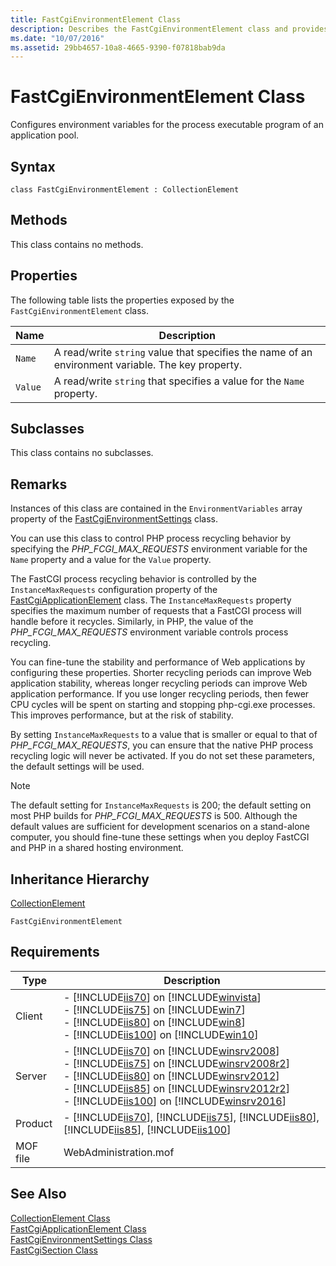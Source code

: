```yaml
---
title: FastCgiEnvironmentElement Class
description: Describes the FastCgiEnvironmentElement class and provides syntax, methods, properties, subclasses, remarks, and requirements.
ms.date: "10/07/2016"
ms.assetid: 29bb4657-10a8-4665-9390-f07818bab9da
---
```

# FastCgiEnvironmentElement Class
Configures environment variables for the process executable program of an application pool.  
  
## Syntax  
  
```vbs  
class FastCgiEnvironmentElement : CollectionElement  
```  
  
## Methods  
 This class contains no methods.  
  
## Properties  
 The following table lists the properties exposed by the `FastCgiEnvironmentElement` class.  
  
|Name|Description|  
|----------|-----------------|  
|`Name`|A read/write `string` value that specifies the name of an environment variable. The key property.|  
|`Value`|A read/write `string` that specifies a value for the `Name` property.|  
  
## Subclasses  
 This class contains no subclasses.  
  
## Remarks  
 Instances of this class are contained in the `EnvironmentVariables` array property of the [FastCgiEnvironmentSettings](../wmi-provider/fastcgienvironmentsettings-class.md) class.  
  
 You can use this class to control PHP process recycling behavior by specifying the *PHP_FCGI_MAX_REQUESTS* environment variable for the `Name` property and a value for the `Value` property.  
  
 The FastCGI process recycling behavior is controlled by the `InstanceMaxRequests` configuration property of the [FastCgiApplicationElement](../wmi-provider/fastcgiapplicationelement-class.md) class. The `InstanceMaxRequests` property specifies the maximum number of requests that a FastCGI process will handle before it recycles. Similarly, in PHP, the value of the  *PHP_FCGI_MAX_REQUESTS* environment variable controls process recycling.  
  
 You can fine-tune the stability and performance of Web applications by configuring these properties. Shorter recycling periods can improve Web application stability, whereas longer recycling periods can improve Web application performance. If you use longer recycling periods, then fewer CPU cycles will be spent on starting and stopping php-cgi.exe processes. This improves performance, but at the risk of stability.  
  
 By setting `InstanceMaxRequests` to a value that is smaller or equal to that of *PHP_FCGI_MAX_REQUESTS*, you can ensure that the native PHP process recycling logic will never be activated. If you do not set these parameters, the default settings will be used.  
  
> [!NOTE]
>  The default setting for `InstanceMaxRequests` is 200; the default setting on most PHP builds for *PHP_FCGI_MAX_REQUESTS* is 500. Although the default values are sufficient for development scenarios on a stand-alone computer, you should fine-tune these settings when you deploy FastCGI and PHP in a shared hosting environment.  
  
## Inheritance Hierarchy  
 [CollectionElement](../wmi-provider/collectionelement-class.md)  
  
 `FastCgiEnvironmentElement`  
  
## Requirements  
  
|Type|Description|  
|----------|-----------------|  
|Client|-   [!INCLUDE[iis70](../wmi-provider/includes/iis70-md.md)] on [!INCLUDE[winvista](../wmi-provider/includes/winvista-md.md)]<br />-   [!INCLUDE[iis75](../wmi-provider/includes/iis75-md.md)] on [!INCLUDE[win7](../wmi-provider/includes/win7-md.md)]<br />-   [!INCLUDE[iis80](../wmi-provider/includes/iis80-md.md)] on [!INCLUDE[win8](../wmi-provider/includes/win8-md.md)]<br />-   [!INCLUDE[iis100](../wmi-provider/includes/iis100-md.md)] on [!INCLUDE[win10](../wmi-provider/includes/win10-md.md)]|  
|Server|-   [!INCLUDE[iis70](../wmi-provider/includes/iis70-md.md)] on [!INCLUDE[winsrv2008](../wmi-provider/includes/winsrv2008-md.md)]<br />-   [!INCLUDE[iis75](../wmi-provider/includes/iis75-md.md)] on [!INCLUDE[winsrv2008r2](../wmi-provider/includes/winsrv2008r2-md.md)]<br />-   [!INCLUDE[iis80](../wmi-provider/includes/iis80-md.md)] on [!INCLUDE[winsrv2012](../wmi-provider/includes/winsrv2012-md.md)]<br />-   [!INCLUDE[iis85](../wmi-provider/includes/iis85-md.md)] on [!INCLUDE[winsrv2012r2](../wmi-provider/includes/winsrv2012r2-md.md)]<br />-   [!INCLUDE[iis100](../wmi-provider/includes/iis100-md.md)] on [!INCLUDE[winsrv2016](../wmi-provider/includes/winsrv2016-md.md)]|  
|Product|-   [!INCLUDE[iis70](../wmi-provider/includes/iis70-md.md)], [!INCLUDE[iis75](../wmi-provider/includes/iis75-md.md)], [!INCLUDE[iis80](../wmi-provider/includes/iis80-md.md)], [!INCLUDE[iis85](../wmi-provider/includes/iis85-md.md)], [!INCLUDE[iis100](../wmi-provider/includes/iis100-md.md)]|  
|MOF file|WebAdministration.mof|  
  
## See Also  
 [CollectionElement Class](../wmi-provider/collectionelement-class.md)   
 [FastCgiApplicationElement Class](../wmi-provider/fastcgiapplicationelement-class.md)   
 [FastCgiEnvironmentSettings Class](../wmi-provider/fastcgienvironmentsettings-class.md)   
 [FastCgiSection Class](../wmi-provider/fastcgisection-class.md)
